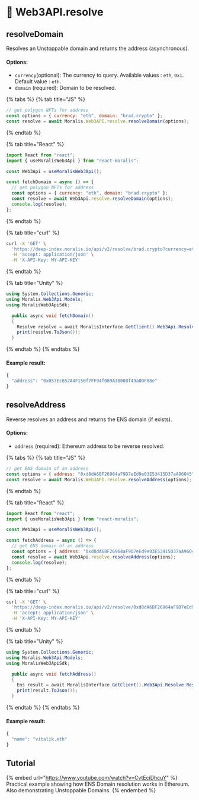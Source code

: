 # 🤝 Web3API.resolve

## resolveDomain

Resolves an Unstoppable domain and returns the address (asynchronous).

#### Options:

* `currency`(optional): The currency to query. Available values : `eth`, `0x1`. Default value : `eth`.
* `domain` (required): Domain to be resolved.

{% tabs %}
{% tab title="JS" %}
```javascript
// get polygon NFTs for address
const options = { currency: "eth", domain: "brad.crypto" };
const resolve = await Moralis.Web3API.resolve.resolveDomain(options);
```
{% endtab %}

{% tab title="React" %}
```javascript
import React from "react";
import { useMoralisWeb3Api } from "react-moralis";

const Web3Api = useMoralisWeb3Api();

const fetchDomain = async () => {
  // get polygon NFTs for address
  const options = { currency: "eth", domain: "brad.crypto" };
  const resolve = await Web3Api.resolve.resolveDomain(options);
  console.log(resolve);
};
```
{% endtab %}

{% tab title="curl" %}
```bash
curl -X 'GET' \
  'https://deep-index.moralis.io/api/v2/resolve/brad.crypto?currency=eth' \
  -H 'accept: application/json' \
  -H 'X-API-Key: MY-API-KEY'
```
{% endtab %}

{% tab title="Unity" %}
```csharp
using System.Collections.Generic;
using Moralis.Web3Api.Models;
using MoralisWeb3ApiSdk;

  public async void fetchDomain()
  {
    Resolve resolve = await MoralisInterface.GetClient().Web3Api.Resolve.ResolveDomain(domain: "brad.crypto" currency: "eth");
    print(resolve.ToJson());
  }
```
{% endtab %}
{% endtabs %}

#### Example result:

```javascript
{
  "address": "0x057Ec652A4F150f7FF94f089A38008f49a0DF88e"
}
```

## resolveAddress

Reverse resolves an address and returns the ENS domain (if exists).

#### Options:

* `address` (required): Ethereum address to be reverse resolved.

{% tabs %}
{% tab title="JS" %}
```javascript
// get ENS domain of an address
const options = { address: "0xd8dA6BF26964aF9D7eEd9e03E53415D37aA96045" };
const resolve = await Moralis.Web3API.resolve.resolveAddress(options);
```
{% endtab %}

{% tab title="React" %}
```javascript
import React from "react";
import { useMoralisWeb3Api } from "react-moralis";

const Web3Api = useMoralisWeb3Api();

const fetchAddress = async () => {
  // get ENS domain of an address
  const options = { address: "0xd8dA6BF26964aF9D7eEd9e03E53415D37aA96045" };
  const resolve = await Web3Api.resolve.resolveAddress(options);
  console.log(resolve);
};
```
{% endtab %}

{% tab title="curl" %}
```bash
curl -X 'GET' \
  'https://deep-index.moralis.io/api/v2/resolve/0xd8dA6BF26964aF9D7eEd9e03E53415D37aA96045/reverse' \
  -H 'accept: application/json' \
  -H 'X-API-Key: MY-API-KEY'
```
{% endtab %}

{% tab title="Unity" %}
```csharp
using System.Collections.Generic;
using Moralis.Web3Api.Models;
using MoralisWeb3ApiSdk;

  public async void fetchAddress()
  {
    Ens result = await MoralisInterface.GetClient().Web3Api.Resolve.ResolveAddress(address: "0xd8dA6BF26964aF9D7eEd9e03E53415D37aA96045");
    print(result.ToJson());
  }
```
{% endtab %}
{% endtabs %}

#### Example result:

```javascript
{
  "name": "vitalik.eth"
}
```

## Tutorial

{% embed url="https://www.youtube.com/watch?v=CvtEciDhcuY" %}
Practical example showing how ENS Domain resolution works in Ethereum. Also demonstrating Unstoppable Domains.
{% endembed %}
